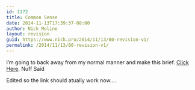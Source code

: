 ```yaml
---
id: 1172
title: Common Sense
date: 2014-11-13T17:39:37-08:00
author: Nick Moline
layout: revision
guid: https://www.nick.pro/2014/11/13/80-revision-v1/
permalink: /2014/11/13/80-revision-v1/
---
```

I&#8217;m going to back away from my normal manner and make this brief. <a target="_new" href="http://web.archive.org/web/20051103094214/http://www.thedarkcitadel.com:80/?itemid=161">Click Here</a>. Nuff Said

Edited so the link should atually work now&#8230;.
